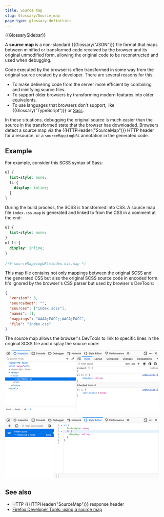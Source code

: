 ```yaml
---
title: Source map
slug: Glossary/Source_map
page-type: glossary-definition
---
```


{{GlossarySidebar}}

A **source map** is a non-standard {{Glossary("JSON")}} file format that maps between minified or transformed code received by the browser and its original unmodified form, allowing the original code to be reconstructed and used when debugging.

Code executed by the browser is often transformed in some way from the original source created by a developer. There are several reasons for this:

- To make delivering code from the server more efficient by combining and minifying source files.
- To support older browsers by transforming modern features into older equivalents.
- To use languages that browsers don't support, like {{Glossary("TypeScript")}} or [Sass](https://sass-lang.com/).

In these situations, debugging the original source is much easier than the source in the transformed state that the browser has downloaded.
Browsers detect a source map via the {{HTTPHeader("SourceMap")}} HTTP header for a resource, or a `sourceMappingURL` annotation in the generated code. 

## Example

For example, consider this SCSS syntax of Sass:

```scss
ul {
  list-style: none;
  li {
    display: inline;
  }
}
```

During the build process, the SCSS is transformed into CSS.
A source map file `index.css.map` is generated and linked to from the CSS in a comment at the end:

```css
ul {
  list-style: none;
}
ul li {
  display: inline;
}

/*# sourceMappingURL=index.css.map */
```

This map file contains not only mappings between the original SCSS and the generated CSS but also the original SCSS source code in encoded form. It's ignored by the browser's CSS parser but used by browser's DevTools:

```json
{
  "version": 3,
  "sourceRoot": "",
  "sources": ["index.scss"],
  "names": [],
  "mappings": "AAAA;EACC;;AACA;EACC",
  "file": "index.css"
}
```

The source map allows the browser's DevTools to link to specific lines in the original SCSS file and display the source code:

![Firefox DevTools focused on the li element in the DOM inspector. The style panel shows transformed CSS without nesting and a link to the third line of the index.scss file.](inspector.png)

![Firefox DevTools with the index.scss file opened in the style editor. The editor is focused on the source code's third line in SCSS format with nesting.](style-editor.png)

## See also

- HTTP {{HTTPHeader("SourceMap")}} response header
- [Firefox Developer Tools: using a source map](https://firefox-source-docs.mozilla.org/devtools-user/debugger/how_to/use_a_source_map/index.html)
